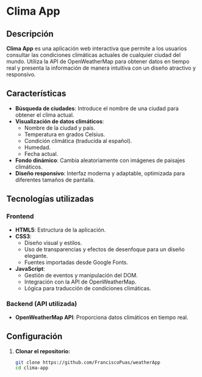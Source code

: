 # Clima App

## Descripción

**Clima App** es una aplicación web interactiva que permite a los usuarios consultar las condiciones climáticas actuales de cualquier ciudad del mundo. Utiliza la API de OpenWeatherMap para obtener datos en tiempo real y presenta la información de manera intuitiva con un diseño atractivo y responsivo.

## Características

- **Búsqueda de ciudades**: Introduce el nombre de una ciudad para obtener el clima actual.
- **Visualización de datos climáticos**:
  - Nombre de la ciudad y país.
  - Temperatura en grados Celsius.
  - Condición climática (traducida al español).
  - Humedad.
  - Fecha actual.
- **Fondo dinámico**: Cambia aleatoriamente con imágenes de paisajes climáticos.
- **Diseño responsivo**: Interfaz moderna y adaptable, optimizada para diferentes tamaños de pantalla.

## Tecnologías utilizadas

### Frontend

- **HTML5**: Estructura de la aplicación.
- **CSS3**:
  - Diseño visual y estilos.
  - Uso de transparencias y efectos de desenfoque para un diseño elegante.
  - Fuentes importadas desde Google Fonts.
- **JavaScript**:
  - Gestión de eventos y manipulación del DOM.
  - Integración con la API de OpenWeatherMap.
  - Lógica para traducción de condiciones climáticas.

### Backend (API utilizada)

- **OpenWeatherMap API**: Proporciona datos climáticos en tiempo real.

## Configuración

1. **Clonar el repositorio:**
   ```bash
   git clone https://github.com/FranciscoPuas/weatherApp
   cd clima-app
